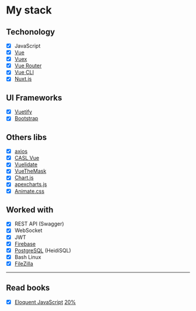 # My stack
## Techonology
- [x] JavaScript
- [x] [Vue](https://vuejs.org/)
- [x] [Vuex](https://vuex.vuejs.org/)
- [x] [Vue Router](https://router.vuejs.org/)
- [x] [Vue CLI](https://cli.vuejs.org/)
- [x] [Nuxt.js](https://nuxtjs.org/)

## UI Frameworks
- [x] [Vuetify](https://vuetifyjs.com/en/)
- [x] [Bootstrap](https://getbootstrap.com/)

## Others libs
- [x] [axios](https://github.com/axios/axios)
- [x] [CASL Vue](https://github.com/stalniy/casl/tree/master/packages/casl-vue)
- [x] [Vuelidate](https://vuelidate.js.org/)
- [x] [VueTheMask](https://github.com/vuejs-tips/vue-the-mask)
- [x] [Chart.js](https://github.com/chartjs/Chart.js)
- [x] [apexcharts.js](https://github.com/apexcharts/apexcharts.js)
- [x] [Animate.css](https://animate.style/)

## Worked with
- [x] REST API (Swagger)
- [x] WebSocket
- [x] JWT
- [x] [Firebase](https://firebase.google.com/?hl=en)
- [x] [PostgreSQL](https://www.postgresql.org/) (HeidiSQL)
- [x] Bash Linux
- [x] [FileZilla](https://filezilla.ru/)

---
## Read books
- [x] [Eloquent JavaScript](https://eloquentjavascript.net/) [20%](https://progress-bar.dev/20)